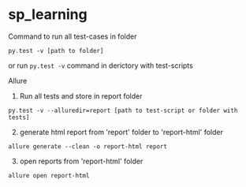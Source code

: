 # sp_learning

Command to run all test-cases in folder

``` 
py.test -v [path to folder]
```
or run ```py.test -v``` command in derictory with test-scripts 



Allure
1. Run all tests and store in report folder
```
py.test -v --alluredir=report [path to test-script or folder with tests]
```

2. generate html report from 'report' folder to 'report-html' folder
```
allure generate --clean -o report-html report
```
3. open reports from 'report-html' folder
```
allure open report-html
```
